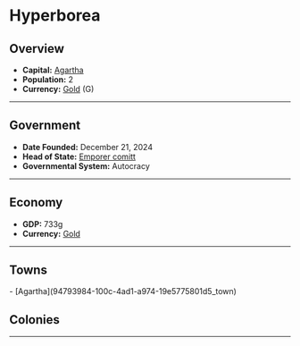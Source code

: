 <!--UNDEDITED FILE, remove this entire line if this file has been edited!-->
# <!--NAME-->Hyperborea<!--NAME-->

## Overview

- **Capital:** <!--CAPITAL_LINK-->[Agartha](94793984-100c-4ad1-a974-19e5775801d5_town)<!--CAPITAL_LINK-->
- **Population:** <!--POPULATION-->2<!--POPULATION-->
- **Currency:** <!--CURRENCY_LINK-->[Gold](Gold_currency)<!--CURRENCY_LINK--> (<!--CURRENCY_ABV-->G<!--CURRENCY_ABV-->)

---

## Government

- **Date Founded:** <!--FOUNDED-->December 21, 2024<!--FOUNDED-->
- **Head of State:** <!--LEADER_TITLE_LINK-->[Emporer comitt](comitt_user)<!--LEADER_TITLE_LINK-->
- **Governmental System:** <!--GOVERNMENT-->Autocracy<!--GOVERNMENT-->

---

## Economy

- **GDP:** <!--GDP-->733g<!--GDP-->
- **Currency:** <!--CURRENCY_LINK-->[Gold](Gold_currency)<!--CURRENCY_LINK-->

---

## Towns

<!--TOWNS-->- [Agartha](94793984-100c-4ad1-a974-19e5775801d5_town)<!--TOWNS-->

## Colonies

<!--COLONIES--><!--COLONIES-->

---
